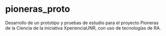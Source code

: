 # pioneras_proto
Desarrollo de un prototipo y pruebas de estudio para el proyecto Pioneras de la Ciencia de la iniciativa XperienciaUNR, con uso de tecnologías de RA.

